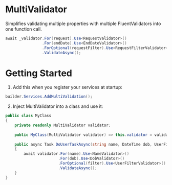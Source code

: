 # MultiValidator
Simplifies validating multiple properties with multiple FluentValidators into one function call.

```cs
await _validator.For(request).Use<RequestValidator>()
                .For(endDate).Use<EndDateValidator>()
                .ForOptional(requestFilter).Use<RequestFilterValidator>()
                .ValidateAsync();
```

# Getting Started

1. Add this when you register your services at startup:
```cs
builder.Services.AddMultiValidation();
```

2. Inject MultiValidator into a class and use it:
```cs
public class MyClass
{
    private readonly MultiValidator validator;
	
    public MyClass(MultiValidator validator) => this.validator = validator;
	
    public async Task DoUserTaskAsync(string name, DateTime dob, UserFilter filter = null)
    {
        await validator.For(name).Use<NameValidator>()
                       .For(dob).Use<DobValidator>()
                       .ForOptional(filter).Use<UserFilterValidator>()
                       .ValidateAsync();
    }
}
```